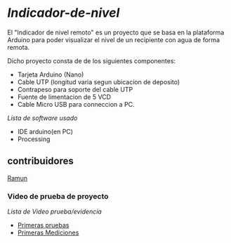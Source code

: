 # _Indicador-de-nivel_
El "Indicador de nivel remoto" es un proyecto que se basa en la plataforma Arduino para poder visualizar el nivel de un recipiente con agua de forma remota.


Dicho proyecto consta de de los siguientes componentes:

- Tarjeta Arduino (Nano)
- Cable UTP (longitud varia segun ubicacion de deposito)
- Contrapeso para soporte del cable UTP
- Fuente de limentacion de 5 VCD
- Cable Micro USB para conneccion a PC.

_Lista de software usado_
  - IDE arduino(en PC) 
  - Processing
  

## contribuidores
[Ramun](https://github.com/ramun9533)

### Video de prueba de proyecto
_Lista de Video prueba/evidencia_
- <a href="https://www.youtube.com/watch?v=H1_xro6Aft4">Primeras pruebas</a>
- <a href="https://www.youtube.com/watch?v=GsrBn9ZmaTI">Primeras Mediciones</a>




